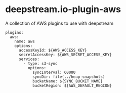 # deepstream.io-plugin-aws
A collection of AWS plugins to use with deepstream

```
plugins:
  aws:
    name: aws
    options:
      accessKeyId: ${AWS_ACCESS_KEY}
      secretAccessKey: ${AWS_SECRET_ACCESS_KEY}
      services:
        - type: s3-sync
          options:
            syncInterval: 60000
            syncDir: file(../heap-snapshots)
            bucketName: ${SYNC_BUCKET_NAME}
            bucketRegion: ${AWS_DEFAULT_REGION}
```